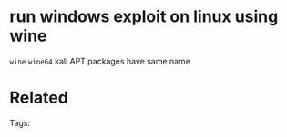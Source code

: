 # run windows exploit on linux using wine
`wine`
`wine64`
kali APT packages have same name

# Related


Tags:

    
